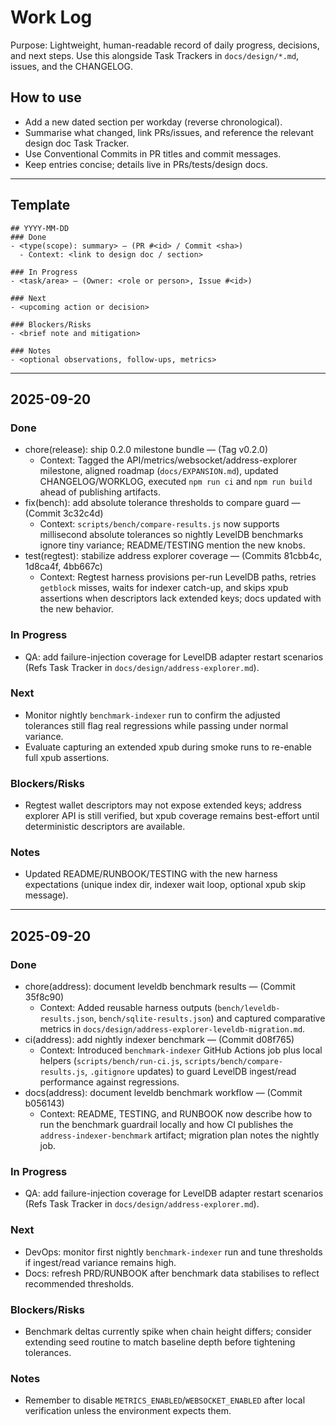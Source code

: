 # Work Log

Purpose: Lightweight, human-readable record of daily progress, decisions, and next steps. Use this alongside Task Trackers in `docs/design/*.md`, issues, and the CHANGELOG.

## How to use
- Add a new dated section per workday (reverse chronological).
- Summarise what changed, link PRs/issues, and reference the relevant design doc Task Tracker.
- Use Conventional Commits in PR titles and commit messages.
- Keep entries concise; details live in PRs/tests/design docs.

---

## Template
```
## YYYY-MM-DD
### Done
- <type(scope): summary> — (PR #<id> / Commit <sha>)
  - Context: <link to design doc / section>

### In Progress
- <task/area> — (Owner: <role or person>, Issue #<id>)

### Next
- <upcoming action or decision>

### Blockers/Risks
- <brief note and mitigation>

### Notes
- <optional observations, follow-ups, metrics>
```

---

## 2025-09-20
### Done
- chore(release): ship 0.2.0 milestone bundle — (Tag v0.2.0)
  - Context: Tagged the API/metrics/websocket/address-explorer milestone, aligned roadmap (`docs/EXPANSION.md`), updated CHANGELOG/WORKLOG, executed `npm run ci` and `npm run build` ahead of publishing artifacts.
- fix(bench): add absolute tolerance thresholds to compare guard — (Commit 3c32c4d)
  - Context: `scripts/bench/compare-results.js` now supports millisecond absolute tolerances so nightly LevelDB benchmarks ignore tiny variance; README/TESTING mention the new knobs.
- test(regtest): stabilize address explorer coverage — (Commits 81cbb4c, 1d8ca4f, 4bb667c)
  - Context: Regtest harness provisions per-run LevelDB paths, retries `getblock` misses, waits for indexer catch-up, and skips xpub assertions when descriptors lack extended keys; docs updated with the new behavior.

### In Progress
- QA: add failure-injection coverage for LevelDB adapter restart scenarios (Refs Task Tracker in `docs/design/address-explorer.md`).

### Next
- Monitor nightly `benchmark-indexer` run to confirm the adjusted tolerances still flag real regressions while passing under normal variance.
- Evaluate capturing an extended xpub during smoke runs to re-enable full xpub assertions.

### Blockers/Risks
- Regtest wallet descriptors may not expose extended keys; address explorer API is still verified, but xpub coverage remains best-effort until deterministic descriptors are available.

### Notes
- Updated README/RUNBOOK/TESTING with the new harness expectations (unique index dir, indexer wait loop, optional xpub skip message).

---

## 2025-09-20
### Done
- chore(address): document leveldb benchmark results — (Commit 35f8c90)
  - Context: Added reusable harness outputs (`bench/leveldb-results.json`, `bench/sqlite-results.json`) and captured comparative metrics in `docs/design/address-explorer-leveldb-migration.md`.
- ci(address): add nightly indexer benchmark — (Commit d08f765)
  - Context: Introduced `benchmark-indexer` GitHub Actions job plus local helpers (`scripts/bench/run-ci.js`, `scripts/bench/compare-results.js`, `.gitignore` updates) to guard LevelDB ingest/read performance against regressions.
- docs(address): document leveldb benchmark workflow — (Commit b056143)
  - Context: README, TESTING, and RUNBOOK now describe how to run the benchmark guardrail locally and how CI publishes the `address-indexer-benchmark` artifact; migration plan notes the nightly job.

### In Progress
- QA: add failure-injection coverage for LevelDB adapter restart scenarios (Refs Task Tracker in `docs/design/address-explorer.md`).

### Next
- DevOps: monitor first nightly `benchmark-indexer` run and tune thresholds if ingest/read variance remains high.
- Docs: refresh PRD/RUNBOOK after benchmark data stabilises to reflect recommended thresholds.

### Blockers/Risks
- Benchmark deltas currently spike when chain height differs; consider extending seed routine to match baseline depth before tightening tolerances.

### Notes
- Remember to disable `METRICS_ENABLED`/`WEBSOCKET_ENABLED` after local verification unless the environment expects them.

